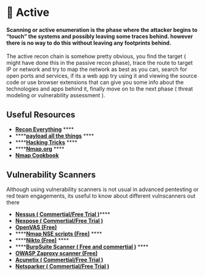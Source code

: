 # 🔴 Active

#### Scanning or active enumeration is the phase where the attacker begins to “touch” the systems and possibly leaving some traces behind. however there is no way to do this without leaving any footprints behind.

The active recon chain is somehow pretty obvious, you find the target ( might have done this in the passive recon phase), trace the route to target IP or network and try to map the network as best as you can, search for open ports and services, if its a web app try using it and viewing the source code or use browser extensions that can give you some info about the technologies and apps behind it, finally move on to the next phase ( threat modeling or vulnerability assessment ).

## Useful Resources

* [**Recon Everything**](https://infosecwriteups.com/recon-everything-48aafbb8987) ****&#x20;
* ****[**payload all the things**](https://github.com/swisskyrepo/PayloadsAllTheThings/blob/master/Methodology%20and%20Resources/Network%20Discovery.md) ****&#x20;
* ****[**Hacking Tricks**](https://book.hacktricks.xyz) ****&#x20;
* ****[**Nmap.org**](https://nmap.org) ****&#x20;
* ****[**Nmap Cookbook**](https://b-ok.asia/book/3640353/cace51)****

## Vulnerability Scanners

Although using vulnerability scanners is not usual in advanced pentesting or red team engagements, its useful to know about different vulnscanners out there

* [**Nessus ( Commertial/Free Trial )**](https://www.tenable.com/products/nessus)****
* ****[**Nexpose ( Commertial/Free Trial )**](https://www.rapid7.com/try/nexpose/)****
* ****[**OpenVAS (Free)**](https://www.openvas.org)****
* ****[**Nmap NSE scripts (Free)**](https://nmap.org/book/man-nse.html) ****&#x20;
* ****[**Nikto (Free)**](https://github.com/sullo/nikto) ****&#x20;
* ****[**BurpSuite Scanner ( Free and commertial )**](https://portswigger.net/burp/documentation/desktop/getting-started/proxy-troubleshooting) ****&#x20;
* ****[**OWASP Zaproxy scanner (Free)**](https://www.zaproxy.org)****
* ****[**Acunetix ( Commertial/Free Trial )**](https://www.acunetix.com)****
* ****[**Netsparker ( Commertial/Free Trial )**](https://www.netsparker.com)****
